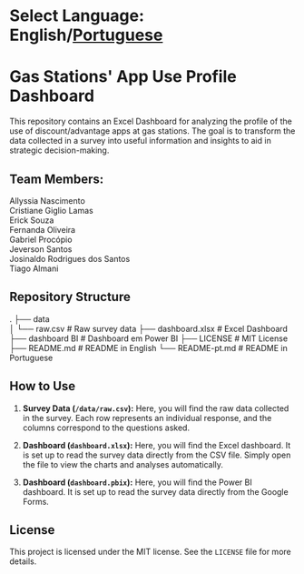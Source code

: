 # Select Language: English/[Portuguese](/README-pt.md)

# Gas Stations' App Use Profile Dashboard

This repository contains an Excel Dashboard for analyzing the profile of the use of discount/advantage apps at gas stations. The goal is to transform the data collected in a survey into useful information and insights to aid in strategic decision-making.


## Team Members:

Allyssia Nascimento </br>
Cristiane Giglio Lamas</br>
Erick Souza</br>
Fernanda Oliveira</br>
Gabriel Procópio</br>
Jeverson Santos</br>
Josinaldo Rodrigues dos Santos</br>
Tiago Almani</br>

## Repository Structure

.
├── data                    
│   └── raw.csv             # Raw survey data
├── dashboard.xlsx          # Excel Dashboard
├── dashboard BI            # Dashboard em Power BI
├── LICENSE                 # MIT License
├── README.md               # README in English
└── README-pt.md            # README in Portuguese

## How to Use

1. **Survey Data (`/data/raw.csv`):** Here, you will find the raw data collected in the survey. Each row represents an individual response, and the columns correspond to the questions asked.

2. **Dashboard (`dashboard.xlsx`):** Here, you will find the Excel dashboard. It is set up to read the survey data directly from the CSV file. Simply open the file to view the charts and analyses automatically.

3. **Dashboard (`dashboard.pbix`):** Here, you will find the Power BI dashboard. It is set up to read the survey data directly from the Google Forms.


## License

This project is licensed under the MIT license. See the `LICENSE` file for more details.